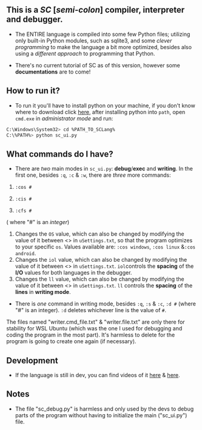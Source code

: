 ## This is a *SC* [*semi-colon*] compiler, interpreter and debugger.

- The ENTIRE language is compiled into some few Python files; utilizing only built-in Python modules, such as sqlite3, and some *clever programming* to make the language a bit more optimized, besides also using a *different approach* to programming that Python.

- There's no current tutorial of SC as of this version, however some __documentations__ are to come!

## How to run it?

- To run it you'll have to install python on your machine, if you don't know where to download click [here](https://www.python.org/downloads/), after installing python into `path`, open `cmd.exe` in *administrator mode* and run:

```bash
C:\Windows\System32> cd %PATH_TO_SCLang%
C:\%PATH%> python sc_ui.py
```

## What commands do I have?

- There are *two* main modes in `sc_ui.py`: **debug**/**exec** and **writing**. In the first one, besides `:q`, `:c` & `:w`, there are *three* more commands:

1. `:cos #`

2. `:cis #`

3. `:cfs #`

( where "#" is an *integer*)

1. Changes the `OS` value, which can also be changed by modifying the value of it between <> in `uSettings.txt`, so that the program optimizes to your specific `os`. Values available are: `:cos windows`, `:cos linux` &`:cos android`.
2. Changes the `iol` value, which can also be changed by modifying the value of it between <> in `uSettings.txt`. `iol`controls the **spacing** of the **I/O** values for both languages in the debugger.
3. Changes the `ll` value, which can also be changed by modifying the value of it between <> in `uSettings.txt`. `ll` controls the **spacing** of the **lines** in **writing mode**.

- There is *one* command in writing mode, besides `:q`, `:s` & `:c`, `:d #` (where "#" is an integer). `:d` deletes whichever line is the value of `#`.

The files named "writer.cmd_file.txt" & "writer.file.txt" are only there for stability for WSL Ubuntu (which was the one I used for debugging and coding the program in the most part). It's harmless to delete for the program is going to create one again (if necessary).

## Development

- If the language is still in dev, you can find videos of it [here](https://www.youtube.com/channel/UCyCzRQMfOjHoXrjXvzKKROQ) & [here](https://www.twitch.tv/mhummerr).

## Notes

- The file "sc_debug.py" is harmless and only used by the devs to debug parts of the program without having to initialize the main ("sc_ui.py") file.